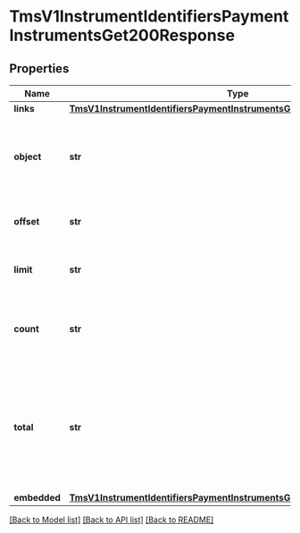 # TmsV1InstrumentIdentifiersPaymentInstrumentsGet200Response

## Properties
Name | Type | Description | Notes
------------ | ------------- | ------------- | -------------
**links** | [**TmsV1InstrumentIdentifiersPaymentInstrumentsGet200ResponseLinks**](TmsV1InstrumentIdentifiersPaymentInstrumentsGet200ResponseLinks.md) |  | [optional] 
**object** | **str** | &#39;Shows the response is a collection of objects.&#39;  Valid values: - collection  | [optional] 
**offset** | **str** | The offset parameter supplied in the request. | [optional] 
**limit** | **str** | The limit parameter supplied in the request. | [optional] 
**count** | **str** | The number of Payment Instruments returned in the array. | [optional] 
**total** | **str** | The total number of Payment Instruments associated with the Instrument Identifier in the zero-based dataset. | [optional] 
**embedded** | [**TmsV1InstrumentIdentifiersPaymentInstrumentsGet200ResponseEmbedded**](TmsV1InstrumentIdentifiersPaymentInstrumentsGet200ResponseEmbedded.md) |  | [optional] 

[[Back to Model list]](../README.md#documentation-for-models) [[Back to API list]](../README.md#documentation-for-api-endpoints) [[Back to README]](../README.md)



